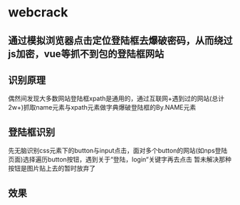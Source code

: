 # webcrack
## 通过模拟浏览器点击定位登陆框去爆破密码，从而绕过js加密，vue等抓不到包的登陆框网站
## 识别原理
偶然间发现大多数网站登陆框xpath是通用的，通过互联网+遇到过的网站(总计2w+)抓取name元素与xpath元素做字典爆破登陆框的By.NAME元素
## 登陆框识别
先无脑识别css元素下的button与input点击，面对多个button的网站(如nps登陆页面)选择遍历button按钮，遇到关于“登陆，login“关键字再去点击 暂未解决那种按钮是图片贴上去的暂时放弃了
## 效果
